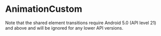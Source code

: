 # AnimationCustom

Note that the shared element transitions require Android 5.0 (API level 21) and above and will be ignored for any lower API versions.
